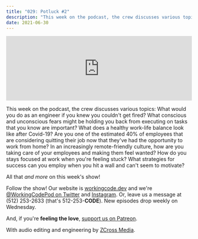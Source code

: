 ```yaml
---
title: "029: Potluck #2"
description: "This week on the podcast, the crew discusses various topics, with no advance notice of what they will be!"
date: 2021-06-30
---
```


<iframe allow="autoplay *; encrypted-media *; fullscreen *" frameborder="0" height="175" style="width:100%;max-width:900px;overflow:hidden;background:transparent;" sandbox="allow-forms allow-popups allow-same-origin allow-scripts allow-storage-access-by-user-activation allow-top-navigation-by-user-activation" src="https://embed.podcasts.apple.com/us/podcast/029-potluck-2/id1544142288?i=1000527349943"></iframe>

This week on the podcast, the crew discusses various topics: What would you do as an engineer if you knew you couldn't get fired? What conscious and unconscious fears might be holding you back from executing on tasks that you know are important? What does a healthy work-life balance look like after Covid-19? Are you one of the estimated 40% of employees that are considering quitting their job now that they've had the opportunity to work from home? In an increasingly remote-friendly culture, how are you taking care of your employees and making them feel wanted? How do you stays focused at work when you're feeling stuck? What strategies for success can you employ when you hit a wall and can't seem to motivate?

All that _and more_ on this week's show!

Follow the show! Our website is [workingcode.dev][working-code] and we're [@WorkingCodePod on Twitter][working-code-twitter] and [Instagram][working-code-instagram]. Or, leave us a message at (512) 253-2633‬ (that's 512-253-**CODE**). New episodes drop weekly on Wednesday.

And, if you're **feeling the love**, [support us on Patreon][working-code-patreon].

With audio editing and engineering by [ZCross Media][editor].

[working-code]: https://workingcode.dev/
[working-code-instagram]: https://www.instagram.com/workingcodepod/
[working-code-patreon]: https://www.patreon.com/workingcodepod
[working-code-twitter]: https://twitter.com/WorkingCodePod
[editor]: https://www.zcross.media/
